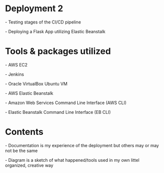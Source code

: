 # Deployment 2
<p> - Testing stages of the CI/CD pipeline</p>
<p>- Deploying a Flask App utilizing Elastic Beanstalk </p>
    
# Tools & packages utilized
<p> - AWS EC2 </p>
<p> - Jenkins </p>
<p> - Oracle VirtualBox Ubuntu VM </p>
<p> - AWS Elastic Beanstalk </p>
<p> - Amazon Web Services Command Line Interface (AWS CLI) </p>
<p> - Elastic Beanstalk Command Line Interface (EB CLI) </p>
    
# Contents 
<p> - Documentation is my experience of the deployment but others may or 
may not be the same </p>
<p> - Diagram is a sketch of what happened/tools used in my own littel organized,
    creative way </p>
    
    
